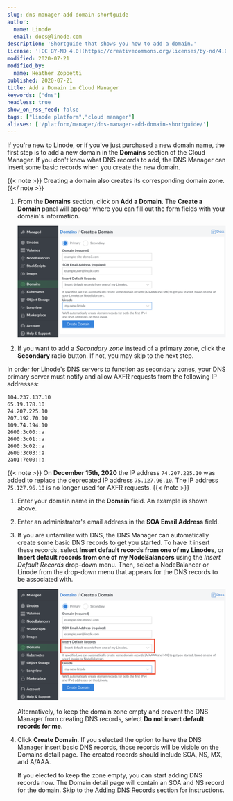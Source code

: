 ```yaml
---
slug: dns-manager-add-domain-shortguide
author:
  name: Linode
  email: docs@linode.com
description: 'Shortguide that shows you how to add a domain.'
license: '[CC BY-ND 4.0](https://creativecommons.org/licenses/by-nd/4.0)'
modified: 2020-07-21
modified_by:
  name: Heather Zoppetti
published: 2020-07-21
title: Add a Domain in Cloud Manager
keywords: ["dns"]
headless: true
show_on_rss_feed: false
tags: ["linode platform","cloud manager"]
aliases: ['/platform/manager/dns-manager-add-domain-shortguide/']
---
```


If you're new to Linode, or if you've just purchased a new domain name, the first step is to add a new domain in the **Domains** section of the Cloud Manager. If you don't know what DNS records to add, the DNS Manager can insert some basic records when you create the new domain.

{{< note >}}
Creating a domain also creates its corresponding domain zone.
{{</ note >}}

1.  From the **Domains** section, click on **Add a Domain**. The **Create a Domain** panel will appear where you can fill out the form fields with your domain's information.

    ![This page lets you add a new domain](add-new-domain.png "This page lets you add a new domain")

1. If you want to add a *Secondary zone* instead of a primary zone, click the **Secondary** radio button. If not, you may skip to the next step.

In order for Linode's DNS servers to function as secondary zones, your DNS primary server must notify and allow AXFR requests from the following IP addresses:

    104.237.137.10
    65.19.178.10
    74.207.225.10
    207.192.70.10
    109.74.194.10
    2600:3c00::a
    2600:3c01::a
    2600:3c02::a
    2600:3c03::a
    2a01:7e00::a

{{< note >}}
On **December 15th, 2020** the IP address `74.207.225.10` was added to replace the deprecated IP address `75.127.96.10`. The IP address `75.127.96.10` is no longer used for AXFR requests.
{{< /note >}}

1.  Enter your domain name in the **Domain** field. An example is shown above.
1.  Enter an administrator's email address in the **SOA Email Address** field.
1.  If you are unfamiliar with DNS, the DNS Manager can automatically create some basic DNS records to get you started. To have it insert these records, select **Insert default records from one of my Linodes**, or **Insert default records from one of my NodeBalancers** using the *Insert Default Records* drop-down menu. Then, select a NodeBalancer or Linode from the drop-down menu that appears for the DNS records to be associated with.

    ![Create default DNS records when adding a new domain](create-default-records.png "Create default DNS records when adding a new domain")

     Alternatively, to keep the domain zone empty and prevent the DNS Manager from creating DNS records, select **Do not insert default records for me**.

1.  Click **Create Domain**. If you selected the option to have the DNS Manager insert basic DNS records, those records will be visible on the Domains detail page. The created records should include SOA, NS, MX, and A/AAA.

    If you elected to keep the zone empty, you can start adding DNS records now. The Domain detail page will contain an SOA and NS record for the domain. Skip to the [Adding DNS Records](/docs/networking/dns/dns-manager-overview/##add-dns-records) section for instructions.

<!--
1.  If you are unfamiliar with DNS, the DNS Manager can automatically create some basic DNS records to get you started. To have it insert these records, select **Yes, insert a few records to get me started**, then select from the drop-down menu the Linode with which you want this domain zone associated.

    Alternatively, to keep the domain zone empty and prevent the DNS Manager from creating DNS records, select **No, I want the zone empty**.

If you selected the option to have the DNS Manager insert basic DNS records, those records will be visible, as shown above. If you elected to keep the zone empty, you can start adding DNS records now. Skip to the [Adding DNS Records](/docs/networking/dns/dns-manager-overview/#add-records) section for instructions.

-->
